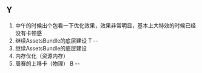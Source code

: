 Y
--
1. 中午的时候出个包看一下优化效果，效果非常明显，基本上大特效的时候已经没有卡顿感
2. 继续AssetsBundle的底层建设
T
--
1. 继续AssetsBundle的底层建设
2. 内存优化（资源内存）
3. 周赛的上移卡（物理）
B
--

